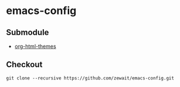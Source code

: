 # emacs-config

## Submodule
* [org-html-themes](https://github.com/fniessen/org-html-themes)

## Checkout
```git
git clone --recursive https://github.com/zewait/emacs-config.git
```
